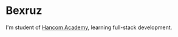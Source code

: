 # Bexruz

I'm student of [Hancom Academy](https://github.com/hancom-academy), learning full-stack development.

